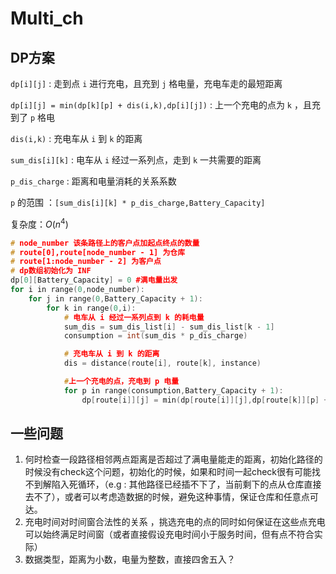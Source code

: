 # Multi_ch
## DP方案

``dp[i][j]``  : 走到点 `i` 进行充电，且充到 `j` 格电量，充电车走的最短距离

``dp[i][j] = min(dp[k][p] + dis(i,k),dp[i][j])``  : 上一个充电的点为 `k` ，且充到了 `p` 格电

``dis(i,k)``  : 充电车从 `i` 到 `k` 的距离

``sum_dis[i][k]``  : 电车从 `i` 经过一系列点，走到 `k` 一共需要的距离

``p_dis_charge``  : 距离和电量消耗的关系系数

`p` 的范围 ：`[sum_dis[i][k] * p_dis_charge,Battery_Capacity]`

复杂度：$O(n^4)$

```C++
# node_number 该条路径上的客户点加起点终点的数量
# route[0],route[node_number - 1] 为仓库
# route[1:node_number - 2] 为客户点
# dp数组初始化为 INF
dp[0][Battery_Capacity] = 0 #满电量出发
for i in range(0,node_number):
    for j in range(0,Battery_Capacity + 1):
        for k in range(0,i):
            # 电车从 i 经过一系列点到 k 的耗电量
            sum_dis = sum_dis_list[i] - sum_dis_list[k - 1]
            consumption = int(sum_dis * p_dis_charge)

            # 充电车从 i 到 k 的距离
            dis = distance(route[i], route[k], instance)

            #上一个充电的点，充电到 p 电量
            for p in range(consumption,Battery_Capacity + 1):
                dp[route[i]][j] = min(dp[route[i]][j],dp[route[k]][p] + dis)
```


## 一些问题

1. 何时检查一段路径相邻两点距离是否超过了满电量能走的距离，初始化路径的时候没有check这个问题，初始化的时候，如果和时间一起check很有可能找不到解陷入死循环，（e.g : 其他路径已经插不下了，当前剩下的点从仓库直接去不了），或者可以考虑造数据的时候，避免这种事情，保证仓库和任意点可达。
2. 充电时间对时间窗合法性的关系 ，挑选充电的点的同时如何保证在这些点充电可以始终满足时间窗（或者直接假设充电时间小于服务时间，但有点不符合实际）
3. 数据类型，距离为小数，电量为整数，直接四舍五入？





